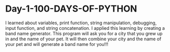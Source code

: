 # Day-1-100-DAYS-OF-PYTHON

I learned about variables, print function, string manipulation, debugging, input function, and string concatenation. I applied this learning by creating a band name generator. This program will ask you for a city that you grew up in and the name of your pet. It will then combine your city and the name of your pet and will generate a band name for you!!! 
